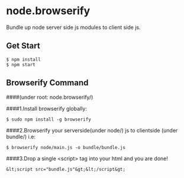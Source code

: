 # node.browserify
Bundle up node server side js modules to client side js.


## Get Start

	$ npm install
	$ npm start


## Browserify Command
####(under root: node.browserify/)

####1.Install browserify globally:

	$ sudo npm install -g browserify

####2.Browserify your serverside(under node/) js to clientside (under bundle/) i.e:

	$ browserify node/main.js -o bundle/bundle.js

####3.Drop a single &lt;script&gt; tag into your html and you are done!

	&lt;script src="bundle.js"&gt;&lt;/script&gt;
